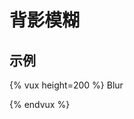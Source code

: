 # 背影模糊

## 示例

{% vux height=200 %}
<components>Blur</components>
<style></style>
<template>
<blur :blur-amount=40 url="https://o3e85j0cv.qnssl.com/tulips-1083572__340.jpg">
  <p class="center"><img src="https://o3e85j0cv.qnssl.com/tulips-1083572__340.jpg"></p>
</blur>
</template>
{% endvux %}